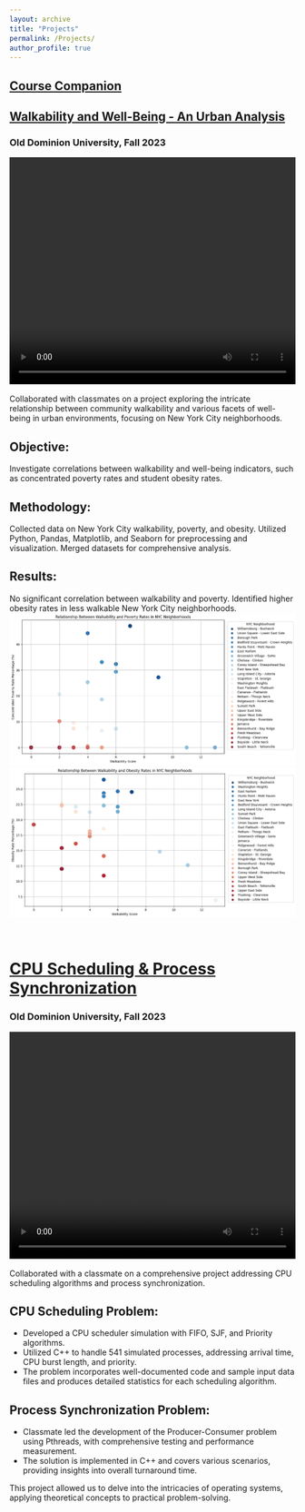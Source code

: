 ```yaml
---
layout: archive
title: "Projects"
permalink: /Projects/
author_profile: true
---
```


## [Course Companion](https://github.com/ethanlanders/Course-Companion)

## [Walkability and Well-Being - An Urban Analysis](https://github.com/ethanlanders/Walkability-And-Well-Being-Analysis-CS620-Data-Project)

### **Old Dominion University, Fall 2023**

<video width="100%" height="400" controls allowfullscreen>
  <source src="../files/Walkability&WellBeing_CS620.mp4" type="video/mp4">
  Your browser does not support the video tag.
</video>

Collaborated with classmates on a project exploring the intricate relationship between community walkability and various facets of well-being in urban environments, focusing on New York City neighborhoods.

## **Objective:**
Investigate correlations between walkability and well-being indicators, such as concentrated poverty rates and student obesity rates.

## **Methodology:**
Collected data on New York City walkability, poverty, and obesity. Utilized Python, Pandas, Matplotlib, and Seaborn for preprocessing and visualization. Merged datasets for comprehensive analysis.

## **Results:**
No significant correlation between walkability and poverty. Identified higher obesity rates in less walkable New York City neighborhoods.
<img src="../files/Poverty-Walkability.png" alt="Visualization displaying the correlation between Poverty and Walkability in New York City neighborhoods.">
<img src="../files/Obesity-Walkability.png" alt="Visualization displaying the correlation between Obesity and Walkability in New York City neighborhoods.">

<br>

# [CPU Scheduling & Process Synchronization](https://github.com/ethanlanders/CPUScheduling-ProcessSynchronization-CS471Project)

### **Old Dominion University, Fall 2023**

<video width="100%" height="400" controls allowfullscreen>
  <source src="../files/CS471CourseProject.mp4" type="video/mp4">
  Your browser does not support the video tag.
</video>

Collaborated with a classmate on a comprehensive project addressing CPU scheduling algorithms and process synchronization.

## CPU Scheduling Problem:
* Developed a CPU scheduler simulation with FIFO, SJF, and Priority algorithms.
* Utilized C++ to handle 541 simulated processes, addressing arrival time, CPU burst length, and priority.
* The problem incorporates well-documented code and sample input data files and produces detailed statistics for each scheduling algorithm.

## Process Synchronization Problem:
* Classmate led the development of the Producer-Consumer problem using Pthreads, with comprehensive testing and performance measurement.
* The solution is implemented in C++ and covers various scenarios, providing insights into overall turnaround time.

This project allowed us to delve into the intricacies of operating systems, applying theoretical concepts to practical problem-solving.
